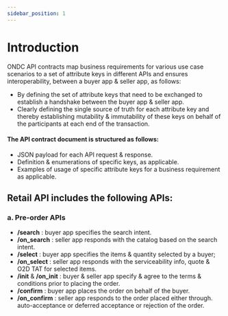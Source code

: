 ```yaml
---
sidebar_position: 1
---
```

# Introduction

ONDC API contracts map business requirements for various use case scenarios to a set of attribute
keys in different APIs and ensures interoperability, between a buyer app & seller app, as follows:

- By defining the set of attribute keys that need to be exchanged to establish a handshake
between the buyer app & seller app.
- Clearly defining the single source of truth for each attribute key and thereby establishing
mutability & immutability of these keys on behalf of the participants at each end of the
transaction.

#### The API contract document is structured as follows:
* JSON payload for each API request & response.
* Definition & enumerations of specific keys, as applicable.
* Examples of usage of specific attribute keys for a business requirement as applicable.

## Retail API includes the following APIs:
### a. Pre-order APIs
* **/search** : buyer app specifies the search intent.
* **/on_search** : seller app responds with the catalog based on the search intent.
* **/select** : buyer app specifies the items & quantity selected by a buyer;
* **/on_select** : seller app responds with the serviceability info, quote & O2D TAT for
selected items.
* **/init** & **/on_init** : buyer & seller app specify & agree to the terms & conditions prior to
placing the order.
* **/confirm** : buyer app places the order on behalf of the buyer.
* **/on_confirm** : seller app responds to the order placed either through.
auto-acceptance or deferred acceptance or rejection of the order.